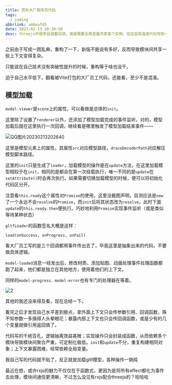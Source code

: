 ```yaml
---
title: 赏析大厂程序员代码
tags:
  - coding
abbrlink: a48eafd5
date: 2023-02-13 20:20:50
desc: threejs中很多回调套回调，或是需要全局变量共享某个实例，往往容易造成代码写的一团乱麻，或是为了防止变成一团乱麻而写重复代码，这之间如何取舍，需要长久的经验积累。
---
```






之前由于写成一团乱麻，重构了一下，新版不能说有多好，反而导致模块间共享一些上下文变得复杂。

只能说在自己技术没有突破性提升的时候，重构等于啥也没干。

迫于自己水平低下，翻看被Vite打包的大厂员工代码，还能看，至少不是混淆。

## 模型加载

`model-viewer`是`scene`上的属性，可以看做是总体的`init`。

这里除了设置了`renderer`以外，还添加了模型加载完成的事件监听。对的，模型加载后就在这里执行一次回调，继续看是哪里触发了模型加载结束事件——

![QQ图片20230213202640](赏析大厂程序员代码/20230213202640.png)

这里是模型元素上的属性，其属性`src`对应模型路径，`dracoDecoderPath`对应解压模型脚本路径。

这里的`init`只是生成了`loader`，加载模型的操作是在`update`方法，在这里加载模型相较于在`init`，相同的是都会在第一次挂载执行，唯一不同的是`update`在`setAttribute()`时会再次执行。如果需要切换加载模型的时候，便可以将初始化代码区分开。

注意看`this.ready`这个属性对`Promise`的使用，这里没截图声明，目测应该是`new`了一个永远不会`resolve`的`Promise`，而`init`后将其状态改为`resolve`，此时下面`update`的`this.ready.then`便执行。巧妙地利用`Promise`实现事件监听（或是类似等待某种状态）

`gltfLoader`的函数签名大概是这样：

`load(onSuccess, onProgress, onFail)`

看大厂员工写的是三个回调都用事件传出去了，毕竟这里是抽象出来的代码，不要做具体逻辑。

`model-loaded`消息一经发出后，修改材质、添加贴图、动画处理事件处理函数都跑了起来，他们都是独立在其他地方，使用着他们的上下文。

同样的`model-progress、model-error`也有专门的处理器在等着。

![2](赏析大厂程序员代码/2.png)





其他的我还没来得及看，现在总结一下。

看完之后才发现自己水平差到极点，拿外面上下文只会传参数引用、回调函数，殊不知参数一多搞得人头晕眼花；暴露内部上下文也只会传回调函数，或是少有的几个变量就做引用返回值了。

代码写的千疮百孔，逻辑抽离效益甚微；实现操作只会封装成函数，从而依赖多个模块导致模块间聚合严重，可定制化极低。`init`和`update`不分，重复构建相同对象；上下文暴露困难，经常依赖全局变量。

我自己写的代码就不贴了，反正就是加载gltf模型，各种操作一锅炖

最近在想，或许rxjs的魅力不仅仅在于函数式，更因为是将所有effect都化为事件去处理，模块间通信更清晰，不过怎么没见有rxjs配合threejs的？哈哈哈
